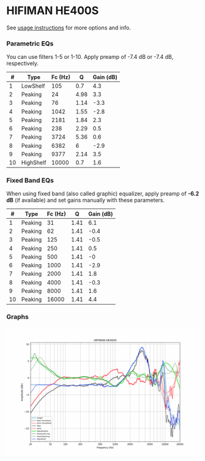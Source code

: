 # HIFIMAN HE400S
See [usage instructions](https://github.com/jaakkopasanen/AutoEq#usage) for more options and info.

### Parametric EQs
You can use filters 1-5 or 1-10. Apply preamp of -7.4 dB or -7.4 dB, respectively.

|   # | Type      |   Fc (Hz) |    Q |   Gain (dB) |
|-----|-----------|-----------|------|-------------|
|   1 | LowShelf  |       105 | 0.7  |         4.3 |
|   2 | Peaking   |        24 | 4.98 |         3.3 |
|   3 | Peaking   |        76 | 1.14 |        -3.3 |
|   4 | Peaking   |      1042 | 1.55 |        -2.8 |
|   5 | Peaking   |      2181 | 1.84 |         2.3 |
|   6 | Peaking   |       238 | 2.29 |         0.5 |
|   7 | Peaking   |      3724 | 5.36 |         0.6 |
|   8 | Peaking   |      6382 | 6    |        -2.9 |
|   9 | Peaking   |      9377 | 2.14 |         3.5 |
|  10 | HighShelf |     10000 | 0.7  |         1.6 |

### Fixed Band EQs
When using fixed band (also called graphic) equalizer, apply preamp of **-6.2 dB** (if available) and set gains manually with these parameters.

|   # | Type    |   Fc (Hz) |    Q |   Gain (dB) |
|-----|---------|-----------|------|-------------|
|   1 | Peaking |        31 | 1.41 |         6.1 |
|   2 | Peaking |        62 | 1.41 |        -0.4 |
|   3 | Peaking |       125 | 1.41 |        -0.5 |
|   4 | Peaking |       250 | 1.41 |         0.5 |
|   5 | Peaking |       500 | 1.41 |        -0   |
|   6 | Peaking |      1000 | 1.41 |        -2.9 |
|   7 | Peaking |      2000 | 1.41 |         1.8 |
|   8 | Peaking |      4000 | 1.41 |        -0.3 |
|   9 | Peaking |      8000 | 1.41 |         1.6 |
|  10 | Peaking |     16000 | 1.41 |         4.4 |

### Graphs
![](./HIFIMAN%20HE400S.png)
